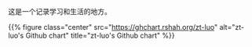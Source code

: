 
这是一个记录学习和生活的地方。  


{{% figure class="center" src="https://ghchart.rshah.org/zt-luo" alt="zt-luo's Github chart" title="zt-luo's Github chart" %}}  



